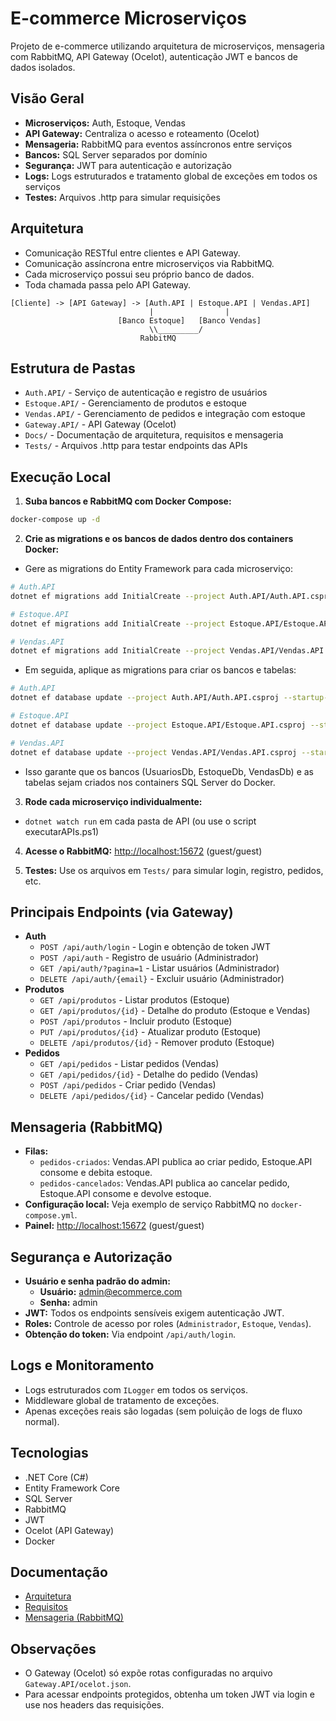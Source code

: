 
# E-commerce Microserviços

Projeto de e-commerce utilizando arquitetura de microserviços, mensageria com RabbitMQ, API Gateway (Ocelot), autenticação JWT e bancos de dados isolados.

## Visão Geral

- **Microserviços:** Auth, Estoque, Vendas
- **API Gateway:** Centraliza o acesso e roteamento (Ocelot)
- **Mensageria:** RabbitMQ para eventos assíncronos entre serviços
- **Bancos:** SQL Server separados por domínio
- **Segurança:** JWT para autenticação e autorização
- **Logs:** Logs estruturados e tratamento global de exceções em todos os serviços
- **Testes:** Arquivos .http para simular requisições

## Arquitetura

- Comunicação RESTful entre clientes e API Gateway.
- Comunicação assíncrona entre microserviços via RabbitMQ.
- Cada microserviço possui seu próprio banco de dados.
- Toda chamada passa pelo API Gateway.

```
[Cliente] -> [API Gateway] -> [Auth.API | Estoque.API | Vendas.API]
                               |                |
                        [Banco Estoque]   [Banco Vendas]
                               \\_________/
                             RabbitMQ
```

## Estrutura de Pastas

- `Auth.API/` - Serviço de autenticação e registro de usuários
- `Estoque.API/` - Gerenciamento de produtos e estoque
- `Vendas.API/` - Gerenciamento de pedidos e integração com estoque
- `Gateway.API/` - API Gateway (Ocelot)
- `Docs/` - Documentação de arquitetura, requisitos e mensageria
- `Tests/` - Arquivos .http para testar endpoints das APIs


## Execução Local

1. **Suba bancos e RabbitMQ com Docker Compose:**
  ```sh
  docker-compose up -d
  ```
2. **Crie as migrations e os bancos de dados dentro dos containers Docker:**
  - Gere as migrations do Entity Framework para cada microserviço:
  
  ```sh
  # Auth.API
  dotnet ef migrations add InitialCreate --project Auth.API/Auth.API.csproj --startup-project Auth.API/Auth.API.csproj

  # Estoque.API
  dotnet ef migrations add InitialCreate --project Estoque.API/Estoque.API.csproj --startup-project Estoque.API/Estoque.API.csproj

  # Vendas.API
  dotnet ef migrations add InitialCreate --project Vendas.API/Vendas.API.csproj --startup-project Vendas.API/Vendas.API.csproj
  ```
  - Em seguida, aplique as migrations para criar os bancos e tabelas:

  ```sh
  # Auth.API
  dotnet ef database update --project Auth.API/Auth.API.csproj --startup-project Auth.API/Auth.API.csproj

  # Estoque.API
  dotnet ef database update --project Estoque.API/Estoque.API.csproj --startup-project Estoque.API/Estoque.API.csproj

  # Vendas.API
  dotnet ef database update --project Vendas.API/Vendas.API.csproj --startup-project Vendas.API/Vendas.API.csproj
  ```
  - Isso garante que os bancos (UsuariosDb, EstoqueDb, VendasDb) e as tabelas sejam criados nos containers SQL Server do Docker.

3. **Rode cada microserviço individualmente:**
  - `dotnet watch run` em cada pasta de API (ou use o script executarAPIs.ps1)

4. **Acesse o RabbitMQ:** [http://localhost:15672](http://localhost:15672) (guest/guest)

5. **Testes:** Use os arquivos em `Tests/` para simular login, registro, pedidos, etc.

## Principais Endpoints (via Gateway)

- **Auth**
  - `POST /api/auth/login` - Login e obtenção de token JWT
  - `POST /api/auth` - Registro de usuário (Administrador)
  - `GET /api/auth/?pagina=1` - Listar usuários (Administrador)
  - `DELETE /api/auth/{email}` - Excluir usuário (Administrador)
- **Produtos**
  - `GET /api/produtos` - Listar produtos (Estoque)
  - `GET /api/produtos/{id}` - Detalhe do produto (Estoque e Vendas)
  - `POST /api/produtos` - Incluir produto (Estoque)
  - `PUT /api/produtos/{id}` - Atualizar produto (Estoque)
  - `DELETE /api/produtos/{id}` - Remover produto (Estoque)
- **Pedidos**
  - `GET /api/pedidos` - Listar pedidos (Vendas)
  - `GET /api/pedidos/{id}` - Detalhe do pedido (Vendas)
  - `POST /api/pedidos` - Criar pedido (Vendas)
  - `DELETE /api/pedidos/{id}` - Cancelar pedido (Vendas)

## Mensageria (RabbitMQ)

- **Filas:**
  - `pedidos-criados`: Vendas.API publica ao criar pedido, Estoque.API consome e debita estoque.
  - `pedidos-cancelados`: Vendas.API publica ao cancelar pedido, Estoque.API consome e devolve estoque.
- **Configuração local:** Veja exemplo de serviço RabbitMQ no `docker-compose.yml`.
- **Painel:** [http://localhost:15672](http://localhost:15672) (guest/guest)


## Segurança e Autorização

- **Usuário e senha padrão do admin:**
  - **Usuário:** admin@ecommerce.com
  - **Senha:** admin
- **JWT:** Todos os endpoints sensíveis exigem autenticação JWT.
- **Roles:** Controle de acesso por roles (`Administrador`, `Estoque`, `Vendas`).
- **Obtenção do token:** Via endpoint `/api/auth/login`.

## Logs e Monitoramento

- Logs estruturados com `ILogger` em todos os serviços.
- Middleware global de tratamento de exceções.
- Apenas exceções reais são logadas (sem poluição de logs de fluxo normal).

## Tecnologias

- .NET Core (C#)
- Entity Framework Core
- SQL Server
- RabbitMQ
- JWT
- Ocelot (API Gateway)
- Docker

## Documentação

- [Arquitetura](docs/arquitetura.md)
- [Requisitos](docs/requisitos.md)
- [Mensageria (RabbitMQ)](docs/mensageria.md)

## Observações

- O Gateway (Ocelot) só expõe rotas configuradas no arquivo `Gateway.API/ocelot.json`.
- Para acessar endpoints protegidos, obtenha um token JWT via login e use nos headers das requisições.
